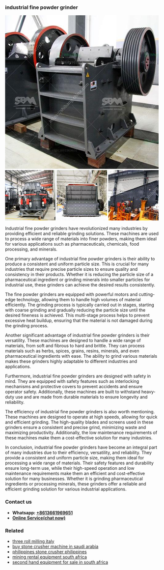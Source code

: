 <h3>industrial fine powder grinder</h3><img src='1706773272.jpg' alt=''><p>Industrial fine powder grinders have revolutionized many industries by providing efficient and reliable grinding solutions. These machines are used to process a wide range of materials into finer powders, making them ideal for various applications such as pharmaceuticals, chemicals, food processing, and minerals.</p><p>One primary advantage of industrial fine powder grinders is their ability to produce a consistent and uniform particle size. This is crucial for many industries that require precise particle sizes to ensure quality and consistency in their products. Whether it is reducing the particle size of a pharmaceutical ingredient or grinding minerals into smaller particles for industrial use, these grinders can achieve the desired results consistently.</p><p>The fine powder grinders are equipped with powerful motors and cutting-edge technology, allowing them to handle high volumes of material efficiently. The grinding process is typically carried out in stages, starting with coarse grinding and gradually reducing the particle size until the desired fineness is achieved. This multi-stage process helps to prevent excessive heat buildup, ensuring that the material is not damaged during the grinding process.</p><p>Another significant advantage of industrial fine powder grinders is their versatility. These machines are designed to handle a wide range of materials, from soft and fibrous to hard and brittle. They can process materials such as herbs, spices, grains, resins, minerals, and even pharmaceutical ingredients with ease. The ability to grind various materials makes these grinders highly adaptable to different industries and applications.</p><p>Furthermore, industrial fine powder grinders are designed with safety in mind. They are equipped with safety features such as interlocking mechanisms and protective covers to prevent accidents and ensure operator safety. Additionally, these machines are built to withstand heavy-duty use and are made from durable materials to ensure longevity and reliability.</p><p>The efficiency of industrial fine powder grinders is also worth mentioning. These machines are designed to operate at high speeds, allowing for quick and efficient grinding. The high-quality blades and screens used in these grinders ensure a consistent and precise grind, minimizing waste and maximizing productivity. Additionally, the low maintenance requirements of these machines make them a cost-effective solution for many industries.</p><p>In conclusion, industrial fine powder grinders have become an integral part of many industries due to their efficiency, versatility, and reliability. They provide a consistent and uniform particle size, making them ideal for processing a wide range of materials. Their safety features and durability ensure long-term use, while their high-speed operation and low maintenance requirements make them an efficient and cost-effective solution for many businesses. Whether it is grinding pharmaceutical ingredients or processing minerals, these grinders offer a reliable and efficient grinding solution for various industrial applications.</p><h3>Contact us</h3><ul><li><strong>Whatsapp:&nbsp;<a href="https://wa.me/8613661969651">+8613661969651</a></strong></li><li><a href="https://swt.shibang-china.com/?git&amp;zhl&amp;industrial fine powder grinder"><strong>Online Service(chat now)</strong></a></li></ul><h3>Related</h3><ul><li><a href='three roll milling italy.md'>three roll milling italy</a></li><li><a href='buy stone crusher machine in saudi arabia.md'>buy stone crusher machine in saudi arabia</a></li><li><a href='philippines stone crusher philippines.md'>philippines stone crusher philippines</a></li><li><a href='mining rental equipment south africa.md'>mining rental equipment south africa</a></li><li><a href='second hand equipment for sale in south africa.md'>second hand equipment for sale in south africa</a></li></ul>